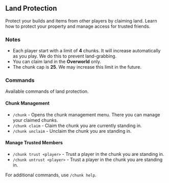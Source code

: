 
## Land Protection

Protect your builds and items from other players by claiming land. Learn how to protect your property and manage access for trusted friends.

### Notes

- Each player start with a limit of **4** chunks. It will increase automatically as you play. We do this to prevent land-grabbing.
- You can claim land in the **Overworld** only.
- The chunk cap is **25**. We may increase this limit in the future.

### Commands

Available commands of land protection.

#### Chunk Management

- `/chunk` - Opens the chunk management menu. There you can manage your claimed chunks.
- `/chunk claim` - Claim the chunk you are currently standing in.
- `/chunk unclaim` - Unclaim the chunk you are standing in.

#### Manage Trusted Members

- `/chunk trust <player>` - Trust a player in the chunk you are standing in.
- `/chunk untrust <player>` - Trust a player in the chunk you are standing in.

For additional commands, use `/chunk help`.
